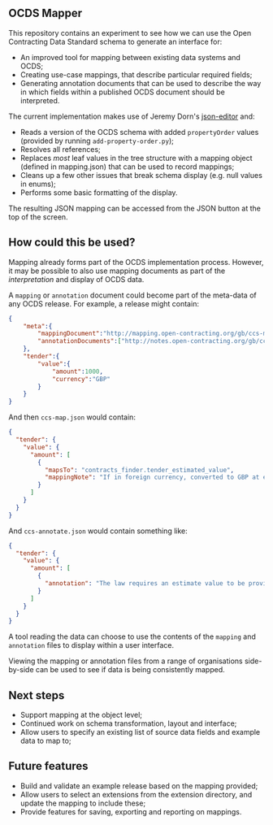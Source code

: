 ## OCDS Mapper

This repository contains an experiment to see how we can use the Open Contracting Data Standard schema to generate an interface for:

* An improved tool for mapping between existing data systems and OCDS;
* Creating use-case mappings, that describe particular required fields;
* Generating annotation documents that can be used to describe the way in which fields within a published OCDS document should be interpreted. 

The current implementation makes use of Jeremy Dorn's [json-editor](https://github.com/jdorn/json-editor) and:

* Reads a version of the OCDS schema with added `propertyOrder` values (provided by running `add-property-order.py`);
* Resolves all references; 
* Replaces *most* leaf values in the tree structure with a mapping object (defined in mapping.json) that can be used to record mappings;
* Cleans up a few other issues that break schema display (e.g. null values in enums); 
* Performs some basic formatting of the display.

The resulting JSON mapping can be accessed from the JSON button at the top of the screen. 

## How could this be used?

Mapping already forms part of the OCDS implementation process. However, it may be possible to also use mapping documents as part of the *interpretation* and display of OCDS data. 

A `mapping` or `annotation` document could become part of the meta-data of any OCDS release. For example, a release might contain:

```json
{
    "meta":{
        "mappingDocument":"http://mapping.open-contracting.org/gb/ccs-map.json",
        "annotationDocuments":["http://notes.open-contracting.org/gb/ccs-annotate.json"]
    },
    "tender":{
        "value":{
            "amount":1000,
            "currency":"GBP"
        }
    }
}
```

And then `ccs-map.json` would contain:

```json
{
  "tender": {
    "value": {
      "amount": [
        {
          "mapsTo": "contracts_finder.tender_estimated_value",
          "mappingNote": "If in foreign currency, converted to GBP at exchange rate as of release date."
        }
      ]
    }
  }
}
```

And `ccs-annotate.json` would contain something like:

```json
{
  "tender": {
    "value": {
      "amount": [
        {
          "annotation": "The law requires an estimate value to be provided at the time a contacting process is approved. This value may be updated at a future point following process XYZ."
        }
      ]
    }
  }
}
```

A tool reading the data can choose to use the contents of the `mapping` and `annotation` files to display within a user interface.

Viewing the mapping or annotation files from a range of organisations side-by-side can be used to see if data is being consistently mapped. 

## Next steps

* Support mapping at the object level;
* Continued work on schema transformation, layout and interface;
* Allow users to specify an existing list of source data fields and example data to map to;

## Future features 

* Build and validate an example release based on the mapping provided;
* Allow users to select an extensions from the extension directory, and update the mapping to include these;
* Provide features for saving, exporting and reporting on mappings. 


